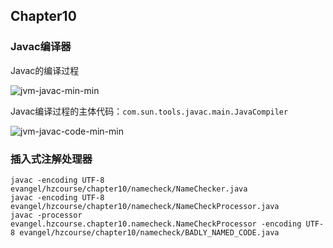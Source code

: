 ## Chapter10

### Javac编译器
Javac的编译过程

![jvm-javac-min-min](https://www.wailian.work/images/2019/04/22/jvm-javac-min-min.png)

Javac编译过程的主体代码：`com.sun.tools.javac.main.JavaCompiler`

![jvm-javac-code-min-min](https://www.wailian.work/images/2019/04/22/jvm-javac-code-min-min.png)

### 插入式注解处理器
```
javac -encoding UTF-8 evangel/hzcourse/chapter10/namecheck/NameChecker.java
javac -encoding UTF-8 evangel/hzcourse/chapter10/namecheck/NameCheckProcessor.java
javac -processor evangel.hzcourse.chapter10.namecheck.NameCheckProcessor -encoding UTF-8 evangel/hzcourse/chapter10/namecheck/BADLY_NAMED_CODE.java
```